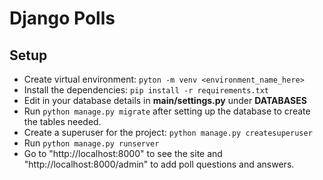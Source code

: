 # Django Polls

## Setup

+ Create virtual environment: `pyton -m venv <environment_name_here>`
+ Install the dependencies: `pip install -r requirements.txt`
+ Edit in your database details in **main/settings.py** under **DATABASES**
+ Run `python manage.py migrate` after setting up the database to create the tables needed.
+ Create a superuser for the project: `python manage.py createsuperuser`
+ Run `python manage.py runserver`
+ Go to "http://localhost:8000" to see the site and "http://localhost:8000/admin" to add poll questions and answers.

